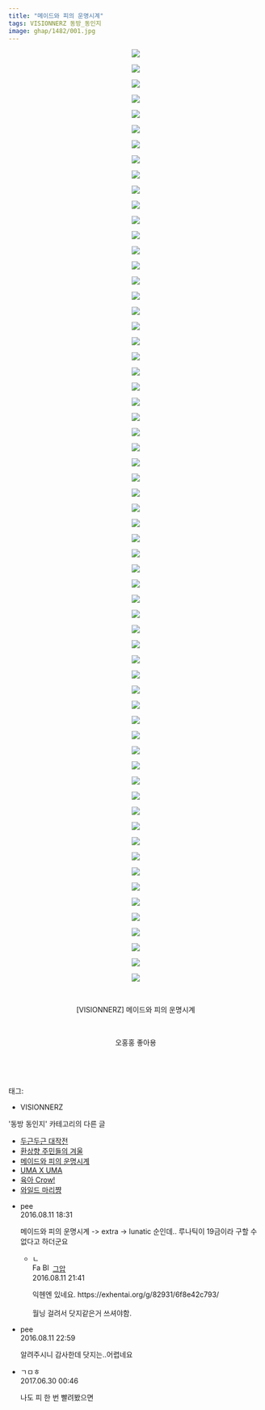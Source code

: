 ```yaml
---
title: "메이드와 피의 운명시계"
tags: VISIONNERZ 동방_동인지
image: ghap/1482/001.jpg
---
```

<div class="article">
<p style="text-align: center; clear: none; float: none;"><img src="{{ site.nasurl }}/ghap/1482/001.jpg"/></p>
<p style="text-align: center; clear: none; float: none;"><img src="{{ site.nasurl }}/ghap/1482/002.jpg"/></p>
<p style="text-align: center; clear: none; float: none;"><img src="{{ site.nasurl }}/ghap/1482/003.jpg"/></p>
<p style="text-align: center; clear: none; float: none;"><img src="{{ site.nasurl }}/ghap/1482/004.jpg"/></p>
<p style="text-align: center; clear: none; float: none;"><img src="{{ site.nasurl }}/ghap/1482/005.jpg"/></p>
<p style="text-align: center; clear: none; float: none;"><img src="{{ site.nasurl }}/ghap/1482/006.jpg"/></p>
<p style="text-align: center; clear: none; float: none;"><img src="{{ site.nasurl }}/ghap/1482/007.jpg"/></p>
<p style="text-align: center; clear: none; float: none;"><img src="{{ site.nasurl }}/ghap/1482/008.jpg"/></p>
<p style="text-align: center; clear: none; float: none;"><img src="{{ site.nasurl }}/ghap/1482/009.jpg"/></p>
<p style="text-align: center; clear: none; float: none;"><img src="{{ site.nasurl }}/ghap/1482/010.jpg"/></p>
<p style="text-align: center; clear: none; float: none;"><img src="{{ site.nasurl }}/ghap/1482/011.jpg"/></p>
<p style="text-align: center; clear: none; float: none;"><img src="{{ site.nasurl }}/ghap/1482/012.jpg"/></p>
<p style="text-align: center; clear: none; float: none;"><img src="{{ site.nasurl }}/ghap/1482/013.jpg"/></p>
<p style="text-align: center; clear: none; float: none;"><img src="{{ site.nasurl }}/ghap/1482/014.jpg"/></p>
<p style="text-align: center; clear: none; float: none;"><img src="{{ site.nasurl }}/ghap/1482/015.jpg"/></p>
<p style="text-align: center; clear: none; float: none;"><img src="{{ site.nasurl }}/ghap/1482/016.jpg"/></p>
<p style="text-align: center; clear: none; float: none;"><img src="{{ site.nasurl }}/ghap/1482/017.jpg"/></p>
<p style="text-align: center; clear: none; float: none;"><img src="{{ site.nasurl }}/ghap/1482/018.jpg"/></p>
<p style="text-align: center; clear: none; float: none;"><img src="{{ site.nasurl }}/ghap/1482/019.jpg"/></p>
<p style="text-align: center; clear: none; float: none;"><img src="{{ site.nasurl }}/ghap/1482/020.jpg"/></p>
<p style="text-align: center; clear: none; float: none;"><img src="{{ site.nasurl }}/ghap/1482/021.jpg"/></p>
<p style="text-align: center; clear: none; float: none;"><img src="{{ site.nasurl }}/ghap/1482/022.jpg"/></p>
<p style="text-align: center; clear: none; float: none;"><img src="{{ site.nasurl }}/ghap/1482/023.jpg"/></p>
<p style="text-align: center; clear: none; float: none;"><img src="{{ site.nasurl }}/ghap/1482/024.jpg"/></p>
<p style="text-align: center; clear: none; float: none;"><img src="{{ site.nasurl }}/ghap/1482/025.jpg"/></p>
<p style="text-align: center; clear: none; float: none;"><img src="{{ site.nasurl }}/ghap/1482/026.jpg"/></p>
<p style="text-align: center; clear: none; float: none;"><img src="{{ site.nasurl }}/ghap/1482/027.jpg"/></p>
<p style="text-align: center; clear: none; float: none;"><img src="{{ site.nasurl }}/ghap/1482/028.jpg"/></p>
<p style="text-align: center; clear: none; float: none;"><img src="{{ site.nasurl }}/ghap/1482/029.jpg"/></p>
<p style="text-align: center; clear: none; float: none;"><img src="{{ site.nasurl }}/ghap/1482/030.jpg"/></p>
<p style="text-align: center; clear: none; float: none;"><img src="{{ site.nasurl }}/ghap/1482/031.jpg"/></p>
<p style="text-align: center; clear: none; float: none;"><img src="{{ site.nasurl }}/ghap/1482/032.jpg"/></p>
<p style="text-align: center; clear: none; float: none;"><img src="{{ site.nasurl }}/ghap/1482/033.jpg"/></p>
<p style="text-align: center; clear: none; float: none;"><img src="{{ site.nasurl }}/ghap/1482/034.jpg"/></p>
<p style="text-align: center; clear: none; float: none;"><img src="{{ site.nasurl }}/ghap/1482/035.jpg"/></p>
<p style="text-align: center; clear: none; float: none;"><img src="{{ site.nasurl }}/ghap/1482/036.jpg"/></p>
<p style="text-align: center; clear: none; float: none;"><img src="{{ site.nasurl }}/ghap/1482/037.jpg"/></p>
<p style="text-align: center; clear: none; float: none;"><img src="{{ site.nasurl }}/ghap/1482/038.jpg"/></p>
<p style="text-align: center; clear: none; float: none;"><img src="{{ site.nasurl }}/ghap/1482/039.jpg"/></p>
<p style="text-align: center; clear: none; float: none;"><img src="{{ site.nasurl }}/ghap/1482/040.jpg"/></p>
<p style="text-align: center; clear: none; float: none;"><img src="{{ site.nasurl }}/ghap/1482/041.jpg"/></p>
<p style="text-align: center; clear: none; float: none;"><img src="{{ site.nasurl }}/ghap/1482/042.jpg"/></p>
<p style="text-align: center; clear: none; float: none;"><img src="{{ site.nasurl }}/ghap/1482/043.jpg"/></p>
<p style="text-align: center; clear: none; float: none;"><img src="{{ site.nasurl }}/ghap/1482/044.jpg"/></p>
<p style="text-align: center; clear: none; float: none;"><img src="{{ site.nasurl }}/ghap/1482/045.jpg"/></p>
<p style="text-align: center; clear: none; float: none;"><img src="{{ site.nasurl }}/ghap/1482/046.jpg"/></p>
<p style="text-align: center; clear: none; float: none;"><img src="{{ site.nasurl }}/ghap/1482/047.jpg"/></p>
<p style="text-align: center; clear: none; float: none;"><img src="{{ site.nasurl }}/ghap/1482/048.jpg"/></p>
<p style="text-align: center; clear: none; float: none;"><img src="{{ site.nasurl }}/ghap/1482/049.jpg"/></p>
<p style="text-align: center; clear: none; float: none;"><img src="{{ site.nasurl }}/ghap/1482/050.jpg"/></p>
<p style="text-align: center; clear: none; float: none;"><img src="{{ site.nasurl }}/ghap/1482/051.jpg"/></p>
<p style="text-align: center; clear: none; float: none;"><img src="{{ site.nasurl }}/ghap/1482/052.jpg"/></p>
<p style="text-align: center; clear: none; float: none;"><img src="{{ site.nasurl }}/ghap/1482/053.jpg"/></p>
<p style="text-align: center; clear: none; float: none;"><img src="{{ site.nasurl }}/ghap/1482/054.jpg"/></p>
<p style="text-align: center; clear: none; float: none;"><img src="{{ site.nasurl }}/ghap/1482/055.jpg"/></p>
<p style="text-align: center; clear: none; float: none;"><img src="{{ site.nasurl }}/ghap/1482/056.jpg"/></p>
<p style="text-align: center; clear: none; float: none;"><img src="{{ site.nasurl }}/ghap/1482/057.jpg"/></p>
<p style="text-align: center; clear: none; float: none;"><img src="{{ site.nasurl }}/ghap/1482/058.jpg"/></p>
<p style="text-align: center; clear: none; float: none;"><img src="{{ site.nasurl }}/ghap/1482/059.jpg"/></p>
<p style="text-align: center; clear: none; float: none;"><img src="{{ site.nasurl }}/ghap/1482/060.jpg"/></p>
<p style="text-align: center; clear: none; float: none;"><img src="{{ site.nasurl }}/ghap/1482/061.jpg"/></p>
<p style="text-align: center; clear: none; float: none;"><img src="{{ site.nasurl }}/ghap/1482/062.jpg"/></p>
<p style="text-align: center; clear: none; float: none;"><br/></p>
<p style="text-align: center; clear: none; float: none;">[VISIONNERZ] 메이드와 피의 운명시계</p>
<p style="text-align: center; clear: none; float: none;"><br/></p>
<p style="text-align: center; clear: none; float: none;">오홍홍 좋아용</p>
<p style="text-align: center; clear: none; float: none;"><br/></p>
<p><br/></p>
</div><div class="tagTrail">
<p>태그: </p>
<ul>
<li>VISIONNERZ</li>
</ul>
</div><div class="another">
<p>'동방 동인지' 카테고리의 다른 글</p>
<ul>
<li><a href="/2016-08-11-ghap_1485">두근두근 대작전</a></li>
<li><a href="/2016-08-11-ghap_1483">환상향 주민들의 겨울</a></li>
<li><a href="/2016-08-11-ghap_1482">메이드와 피의 운명시계</a></li>
<li><a href="/2016-08-11-ghap_1481">UMA X UMA</a></li>
<li><a href="/2016-08-11-ghap_1479">육아 Crow!</a></li>
<li><a href="/2016-08-11-ghap_1478">와일드 마리쨩</a></li>
</ul>
</div><div class="cb_module cb_fluid">
<div class="cb_wrt cb_profile">
<div class="comment">
<ul>
<li class="cb_thumb_off" id="comment14779424">
<div class="cb_comment_area">
<div class="cb_info_area">
<div class="cb_section">
<span class="cb_nick_name">pee</span>
</div>
<div class="cb_section">
<span class="cb_date">2016.08.11 18:31 </span>
</div>
</div>
<div class="cb_dsc_comment">
<p class="cb_dsc">
											메이드와 피의 운명시계  -&gt; extra -&gt; lunatic  순인데.. 루나틱이 19금이라 구할 수 없다고 하더군요
										</p>
</div>
<ul>
<li class="cb_thumb_off" id="comment14779496">
<span class="cb_bu_subnode">ㄴ</span>
<div class="cb_comment_area">
<div class="cb_info_area">
<div class="cb_section">
<span class="cb_nick_name"><img alt="Favicon of https://ghaptouhou.tistory.com" height="16" onerror="this.onerror=null;this.parentNode.removeChild(this)" src="https://ghaptouhou.tistory.com/favicon.ico" width="16"/> <img alt="BlogIcon" height="16" onerror="this.parentNode.removeChild(this)" src="https://ghaptouhou.tistory.com/index.gif" width="16"/> <a href="https://ghaptouhou.tistory.com" onclick="return openLinkInNewWindow(this)"> 그압</a><span class="tistoryProfileLayerTrigger" onclick='TistoryProfile.show(event, this, {"title":"\uc800\uae30 \uc774\uac70 \ub098\uc911\uc5d0 \uc218\uc815 \uac00\ub2a5\ud558\ub098\uc694","url":"https:\/\/ghap.tistory.com","nickname":"\uadf8\uc555","items":[]}); return false;'></span></span>
</div>
<div class="cb_section">
<span class="cb_date">2016.08.11 21:41 </span>
</div>
</div>
<div class="cb_dsc_comment">
<p class="cb_dsc">
																익헨엔 있네요. https://exhentai.org/g/82931/6f8e42c793/<br/>
<br/>
월닝 걸려서 닷지같은거 쓰셔야함.
															</p>
</div>
</div>
</li>
</ul>
</div></li>
<li class="cb_thumb_off" id="comment14779549">
<div class="cb_comment_area">
<div class="cb_info_area">
<div class="cb_section">
<span class="cb_nick_name">pee</span>
</div>
<div class="cb_section">
<span class="cb_date">2016.08.11 22:59 </span>
</div>
</div>
<div class="cb_dsc_comment">
<p class="cb_dsc">
											알려주시니 감사한데 닷지는..어렵네요
										</p>
</div>
</div></li>
<li class="cb_thumb_off" id="comment15025487">
<div class="cb_comment_area">
<div class="cb_info_area">
<div class="cb_section">
<span class="cb_nick_name">ㄱㅁㅎ</span>
</div>
<div class="cb_section">
<span class="cb_date">2017.06.30 00:46 </span>
</div>
</div>
<div class="cb_dsc_comment">
<p class="cb_dsc">
											나도 피 한 번 빨려봤으면
										</p>
</div>
</div></li>
</ul>
</div>
</div><!-- commentList close -->
</div>
<br/>
<p id="refer"></p>
<br/>
